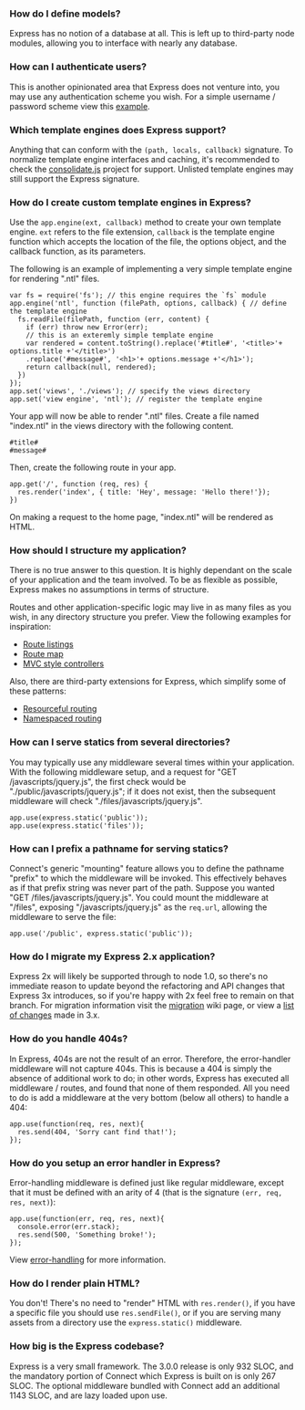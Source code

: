 <span class="block-section">
<h3 id='models'>
How do I define models?
</h3>

Express has no notion of a database at all. This is
left up to third-party node modules, allowing you to
interface with nearly any database.

</span>

<span class="block-section">
<h3 id="auth">
How can I authenticate users?
</h3>

This is another opinionated area that Express does not
venture into, you may use any authentication scheme you wish.
For a simple username / password scheme view this [example](https://github.com/strongloop/express/tree/master/examples/auth).

</span>

<span class="block-section">
<h3 id="templates">
Which template engines does Express support?
</h3>

Anything that can conform with the `(path, locals, callback)` signature.
To normalize template engine interfaces and caching, it's recommended to
check the [consolidate.js](https://github.com/visionmedia/consolidate.js)
project for support. Unlisted template engines may still support the Express
signature.

</span>

<span class="block-section">
<h3 id="custom-template-engines">How do I create custom template engines in Express?</h3>

Use the `app.engine(ext, callback)` method to create your own template engine. `ext` refers to the file extension, `callback` is the template engine function which accepts the location of the file, the options object, and the callback function, as its parameters.

The following is an example of implementing a very simple template engine for rendering ".ntl" files.

```
var fs = require('fs'); // this engine requires the `fs` module
app.engine('ntl', function (filePath, options, callback) { // define the template engine
  fs.readFile(filePath, function (err, content) {
    if (err) throw new Error(err);
    // this is an exteremly simple template engine
    var rendered = content.toString().replace('#title#', '<title>'+ options.title +'</title>')
    .replace('#message#', '<h1>'+ options.message +'</h1>');
    return callback(null, rendered);
  })
});
app.set('views', './views'); // specify the views directory
app.set('view engine', 'ntl'); // register the template engine
```

Your app will now be able to render ".ntl" files. Create a file named "index.ntl" in the views directory with the following content.

```
#title#
#message#
```
Then, create the following route in your app.

```
app.get('/', function (req, res) {
  res.render('index', { title: 'Hey', message: 'Hello there!'});
})
```
On making a request to the home page, "index.ntl" will be rendered as HTML.

</span>

<span class="block-section">
<h3 id="structure">How should I structure my application?</h3>

There is no true answer to this question. It is highly dependant
on the scale of your application and the team involved. To be as
flexible as possible, Express makes no assumptions in terms of structure.

Routes and other application-specific logic may live in as many files
as you wish, in any directory structure you prefer. View the following
examples for inspiration:

* [Route listings](https://github.com/strongloop/express/blob/master/examples/route-separation/index.js#L19)
* [Route map](https://github.com/strongloop/express/blob/master/examples/route-map/index.js#L47)
* [MVC style controllers](https://github.com/strongloop/express/tree/master/examples/mvc)

Also, there are third-party extensions for Express, which simplify some of these patterns:

* [Resourceful routing](https://github.com/expressjs/express-resource)
* [Namespaced routing](https://github.com/expressjs/express-namespace)

</span>

<span class="block-section">
<h3 id="multiple-statics">How can I serve statics from several directories?</h3>

You may typically use any middleware several times 
within your application. With the following middleware setup, and a request
for "GET /javascripts/jquery.js", the first check would be "./public/javascripts/jquery.js";
if it does not exist, then the subsequent middleware will check "./files/javascripts/jquery.js".

```
app.use(express.static('public'));
app.use(express.static('files'));
```

</span>

<span class="block-section">
<h3 id="static-prefix">How can I prefix a pathname for serving statics?</h3>

Connect's generic "mounting" feature allows you to define
the pathname "prefix" to which the middleware will be invoked.
This effectively behaves as if that prefix string was never
part of the path. Suppose you wanted "GET /files/javascripts/jquery.js".
You could mount the middleware at "/files", exposing "/javascripts/jquery.js"
as the `req.url`, allowing the middleware to serve the file:

```
app.use('/public', express.static('public'));
```

</span>

<span class="block-section">
<h3 id="migration">How do I migrate my Express 2.x application?</h3>

Express 2x will likely be supported through to node 1.0, so there's
no immediate reason to update beyond the refactoring and API changes
that Express 3x introduces, so if you're happy with 2x feel free
to remain on that branch. For migration information visit the
[migration](https://github.com/strongloop/express/wiki/Migrating-from-2.x-to-3.x)
wiki page, or view a [list of changes](https://github.com/strongloop/express/wiki/New-features-in-3.x) made in 3.x.

</span>

<span class="block-section">
<h3 id="404-handling">How do you handle 404s?</h3>

In Express, 404s are not the result of an error. Therefore,
the error-handler middleware will not capture 404s. This is
because a 404 is simply the absence of additional work to do;
in other words, Express has executed all middleware / routes,
and found that none of them responded. All you need to
do is add a middleware at the very bottom (below all others)
to handle a 404:

```
app.use(function(req, res, next){
  res.send(404, 'Sorry cant find that!');
});
```

</span>

<span class="block-section">
<h3 id="error-handling">How do you setup an error handler in Express?</h3>

Error-handling middleware is defined just like regular middleware,
except that it must be defined with an arity of 4 (that is the signature
`(err, req, res, next)`):

```
app.use(function(err, req, res, next){
  console.error(err.stack);
  res.send(500, 'Something broke!');
});
```

View [error-handling](/guide.html#error-handling) for more information.

</span>

<span class="block-section">
<h3 id="render-html">How do I render plain HTML?</h3>

You don't! There's no need to "render" HTML with `res.render()`,
if you have a specific file you should use `res.sendFile()`, or
if you are serving many assets from a directory use the `express.static()`
middleware.

</span>

<span class="block-section">
<h3 id="size">How big is the Express codebase?</h3>

Express is a very small framework. The 3.0.0 release is only
932 SLOC, and the mandatory portion of Connect which Express
is built on is only 267 SLOC. The optional middleware bundled
with Connect add an additional 1143 SLOC, and are lazy loaded
upon use.

</span>
